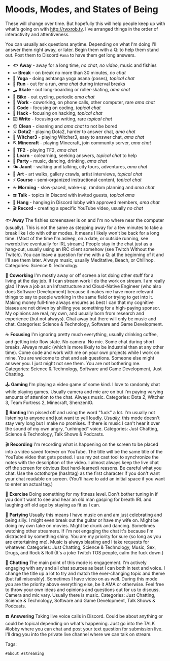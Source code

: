 # Moods, Modes, and States of Being

These will change over time. But hopefully this will help people keep up
with what's going on with <http://rwxrob.tv>. I've arranged things in
the order of interactivity and attentiveness.

You can usually ask questions anytime. Depending on what I'm doing I'll
answer them right away, or later. Begin them with a Q: to help them
stand out. Post them to Discord `#ama` to have them get long answers.

* 🐟 **Away** - away for a long time, *no chat, no video*, music and fishies
* 💤 **Break** - on break no more than 30 minutes, *no chat*
* 🧘 **Yoga** - doing ashtanga yoga asana (poses), *topical chat*
* 🏃 **Run** - out for a run, *ama chat* during interval breaks
* 🛹 **Skate** - out long-boarding or roller-skating, *ama chat*
* 🚴 **Bike** - out cycling, periodic *ama chat*
* 🏢 **Work** - coworking, on phone calls, other computer, rare *ama chat*
* 💢 **Code** - focusing on coding, *topical chat*
* 🥷  **Hack** - focusing on hacking, *topical chat*
* ⌨️  **Write** - focusing on writing, rare *topical chat*
* 😐 **Clean** - cleaning and *ama chat* to not be bored
* ⚔️  **Dota2** - playing Dota2, harder to answer chat, *ama chat*
* 🐺 **Witcher3** - playing Witcher3, easy to answer chat, *ama chat*
* ⛏️ **Minecraft** - playing Minecraft, join community server, *ama chat*
* 🏹 **TF2** - playing TF2, *ama chat*
* 🤯 **Learn** - colearning, seeking answers, *topical chat* to help
* 🎉 **Party** - music, dancing, drinking, *ama chat*
* 🌤️ **Jaunt** - walking and talking, city tours, adventures, *ama chat*
* 🎨 **Art** - art walks, gallery crawls, artist interviews, *topical chat*
* ⚡ **Course** - semi-organized instructional content, *topical chat*
* ☕ **Morning** - slow-paced, wake-up, random planning and *ama chat*
* ☎️  **Talk** - topics in Discord with invited guests, *topical ama*
* 🍻 **Hang** - hanging in Discord lobby with approved members, *ama chat* 
* 🎬 **Record** - creating a specific YouTube video, usually *no chat*

🐟 **Away** The fishies screensaver is on and I'm no where near the computer (usually). This is not the same as stepping away for a few minutes to take a break like I do with other modes. It means I likely won't be back for a long time. (Most of the time I'm asleep, on a date, or outside running, see rwxrob.live eventually for IRL stream.) People stay in the chat just as a hang-out, usually using an IRC client somehow (see Twitch Without the Twitch). You can leave a question for me with a Q: at the beginning of it and I'll see them later. Always music, usually Meditative, Beach, or Chillhop. Categories: Science & Technology.

🏢 **Coworking** I'm mostly away or off screen a lot doing other stuff for a living at the day job. If I can stream work I do the work on stream. I am really glad I have a job as an Infrastructure and Cloud-Native Engineer (who also does Software Development) because it makes me have more relevant things to say to people working in the same field or trying to get into it. Making money full-time always ensures as best I can that my cognitive biases are not driven by shilling you something for a high-paying sponsor. My opinions are real, my own, and usually born from research and experience (but not always). Chat away but there will only be music and chat. Categories: Science & Technology, Software and Game Development.

☕ **Focusing** I'm ignoring pretty much everything, usually drinking coffee, and getting into flow state. No camera. No mic. Some chat during short breaks. Always music (which is more likely to be industrial than at any other time). Come code and work with me on your own projects while I work on mine. You are welcome to chat and ask questions. Someone else might answer you. I just might not see them. You are not bothering me. Categories: Science & Technology, Software and Game Development, Just Chatting.

🕹️  **Gaming** I'm playing a video game of some kind. I love to randomly chat while playing games. Usually camera and mic are on but I'm paying varying amounts of attention to the chat. Always music. Categories: Dota 2, Witcher 3, Team Fortress 2, Minecraft, ShenzenIO.

🤬 **Ranting** I'm pissed off and using the word "fuck" a lot. I'm usually not listening to anyone and just want to yell loudly. *Usually,* this mode doesn't stay very long but I make no promises. If there is music I can't hear it over the sound of my own angry, "unhinged" voice. Categories: Just Chatting, Science & Technology, Talk Shows & Podcasts.

🎬 **Recording** I'm recording what is happening on the screen to be placed into a video saved forever on YouTube. The title will be the same title of the YouTube video that gets posted. I use my zet cast tool to synchronize the notes with the description of the video. I almost always keep the live chat off the screen for obvious (but hard-learned) reasons. Be careful what you chat. Use the octothorpe (hashtag) as the first character if you don't want your chat readable on screen. (You'll have to add an initial space if you want to enter an actual tag.)

👟 **Exercise** Doing something for my fitness level. Don't bother tuning in if you don't want to see and hear an old man gasping for breath IRL and laughing off old age by staying as fit as I can.

🎉 **Partying** Usually this means I have music on and am just celebrating and being silly. I might even break out the guitar or have my wife on. Might be doing my own take on movies. Might be drunk and dancing. Sometimes watching other streamers. If I'm not engaging the chat it's because I'm distracted by something shiny. You are my priority for sure (so long as you are entertaining me). Music is always blasting and I take requests for whatever. Categories: Just Chatting, Science & Technology, Music, Sex, Drugs, and Rock & Roll (It's a joke Twitch TOS people, calm the fuck down.)

💬 **Chatting** The main point of this mode is engagement. I'm actively engaging with any and all chat sources as best I can both in text and voice. I change the title up a lot to try and match the ever-changing topic and theme (but fail miserably). Sometimes I have video on as well. During this mode *you* are the priority above everything else, be it AMA or otherwise. Feel free to throw your own ideas and opinions and questions out for us to discuss. Camera and mic vary. Usually there is music. Categories: Just Chatting, Science & Technology, Software and Game Development, Talk Shows & Podcasts.

☎️ **Answering** Taking live voice calls in Discord. Could be about anything or could be topical depending on what's happening. Just go into the TALK \#lobby where you can chat and post your text question for submission live. I'll drag you into the private live channel where we can talk on stream.

Tags:

    #about #streaming

